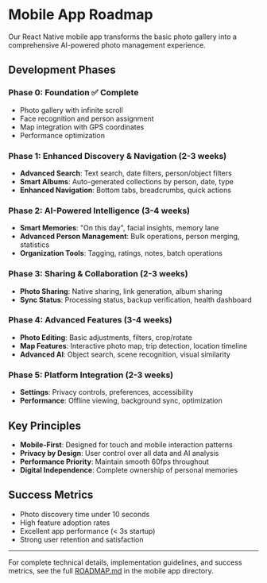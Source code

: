 # Mobile App Roadmap

Our React Native mobile app transforms the basic photo gallery into a comprehensive AI-powered photo management experience.

## Development Phases

### Phase 0: Foundation ✅ Complete
- Photo gallery with infinite scroll
- Face recognition and person assignment  
- Map integration with GPS coordinates
- Performance optimization

### Phase 1: Enhanced Discovery & Navigation (2-3 weeks)
- **Advanced Search**: Text search, date filters, person/object filters
- **Smart Albums**: Auto-generated collections by person, date, type
- **Enhanced Navigation**: Bottom tabs, breadcrumbs, quick actions

### Phase 2: AI-Powered Intelligence (3-4 weeks)  
- **Smart Memories**: "On this day", facial insights, memory lane
- **Advanced Person Management**: Bulk operations, person merging, statistics
- **Organization Tools**: Tagging, ratings, notes, batch operations

### Phase 3: Sharing & Collaboration (2-3 weeks)
- **Photo Sharing**: Native sharing, link generation, album sharing
- **Sync Status**: Processing status, backup verification, health dashboard

### Phase 4: Advanced Features (3-4 weeks)
- **Photo Editing**: Basic adjustments, filters, crop/rotate
- **Map Features**: Interactive photo map, trip detection, location timeline
- **Advanced AI**: Object search, scene recognition, visual similarity

### Phase 5: Platform Integration (2-3 weeks)
- **Settings**: Privacy controls, preferences, accessibility
- **Performance**: Offline viewing, background sync, optimization

## Key Principles

- **Mobile-First**: Designed for touch and mobile interaction patterns
- **Privacy by Design**: User control over all data and AI analysis
- **Performance Priority**: Maintain smooth 60fps throughout
- **Digital Independence**: Complete ownership of personal memories

## Success Metrics

- Photo discovery time under 10 seconds
- High feature adoption rates
- Excellent app performance (< 3s startup)
- Strong user retention and satisfaction

---

For complete technical details, implementation guidelines, and success metrics, see the full [ROADMAP.md](https://github.com/your-repo/services/mobile-app/ROADMAP.md) in the mobile app directory.